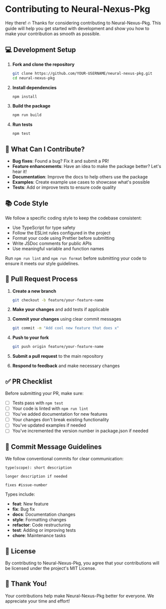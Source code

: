 # Contributing to Neural-Nexus-Pkg

Hey there! 🔥 Thanks for considering contributing to Neural-Nexus-Pkg. This guide will help you get started with development and show you how to make your contribution as smooth as possible.

## 💻 Development Setup

1. **Fork and clone the repository**
   ```bash
   git clone https://github.com/YOUR-USERNAME/neural-nexus-pkg.git
   cd neural-nexus-pkg
   ```

2. **Install dependencies**
   ```bash
   npm install
   ```

3. **Build the package**
   ```bash
   npm run build
   ```

4. **Run tests**
   ```bash
   npm test
   ```

## 🤔 What Can I Contribute?

- **Bug fixes**: Found a bug? Fix it and submit a PR!
- **Feature enhancements**: Have an idea to make the package better? Let's hear it!
- **Documentation**: Improve the docs to help others use the package
- **Examples**: Create example use cases to showcase what's possible
- **Tests**: Add or improve tests to ensure code quality

## 📚 Code Style

We follow a specific coding style to keep the codebase consistent:

- Use TypeScript for type safety
- Follow the ESLint rules configured in the project
- Format your code using Prettier before submitting
- Write JSDoc comments for public APIs
- Use meaningful variable and function names

Run `npm run lint` and `npm run format` before submitting your code to ensure it meets our style guidelines.

## 🚀 Pull Request Process

1. **Create a new branch**
   ```bash
   git checkout -b feature/your-feature-name
   ```

2. **Make your changes** and add tests if applicable

3. **Commit your changes** using clear commit messages
   ```bash
   git commit -m "Add cool new feature that does x"
   ```

4. **Push to your fork**
   ```bash
   git push origin feature/your-feature-name
   ```

5. **Submit a pull request** to the main repository

6. **Respond to feedback** and make necessary changes

## ✅ PR Checklist

Before submitting your PR, make sure:

- [ ] Tests pass with `npm test`
- [ ] Your code is linted with `npm run lint`
- [ ] You've added documentation for new features
- [ ] Your changes don't break existing functionality
- [ ] You've updated examples if needed
- [ ] You've incremented the version number in package.json if needed

## 📝 Commit Message Guidelines

We follow conventional commits for clear communication:

```
type(scope): short description

longer description if needed

fixes #issue-number
```

Types include:
- **feat**: New feature
- **fix**: Bug fix
- **docs**: Documentation changes
- **style**: Formatting changes
- **refactor**: Code restructuring
- **test**: Adding or improving tests
- **chore**: Maintenance tasks

## 📜 License

By contributing to Neural-Nexus-Pkg, you agree that your contributions will be licensed under the project's MIT License.

## 🙏 Thank You!

Your contributions help make Neural-Nexus-Pkg better for everyone. We appreciate your time and effort! 